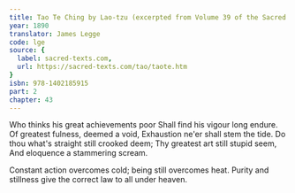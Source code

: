 ```yaml
---
title: Tao Te Ching by Lao-tzu (excerpted from Volume 39 of the Sacred Books of the East.)
year: 1890
translator: James Legge
code: lge
source: {
  label: sacred-texts.com,
  url: https://sacred-texts.com/tao/taote.htm
}
isbn: 978-1402185915
part: 2
chapter: 43
---
```

Who thinks his great achievements poor 
Shall find his vigour long endure. 
Of greatest fulness, deemed a void, 
Exhaustion ne'er shall stem the tide. 
Do thou what's straight still crooked deem; 
Thy greatest art still stupid seem, 
And eloquence a stammering scream. 

Constant action overcomes cold; being still overcomes heat. Purity and stillness give the correct law to all under heaven.